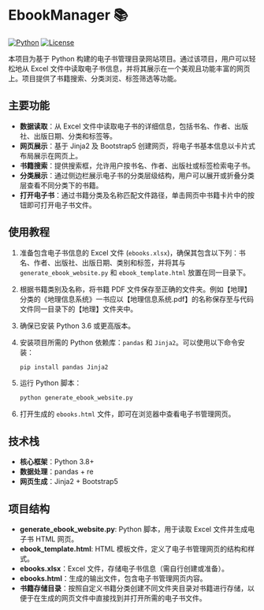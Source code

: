 # EbookManager 📚
[![Python](https://img.shields.io/badge/Python-3.8%2B-blue)](https://www.python.org/)
[![License](https://img.shields.io/badge/License-MIT-green)](LICENSE)

本项目为基于 Python 构建的电子书管理目录网站项目。通过该项目，用户可以轻松地从 Excel 文件中读取电子书信息，并将其展示在一个美观且功能丰富的网页上。项目提供了书籍搜索、分类浏览、标签筛选等功能。

## 主要功能

- **数据读取**：从 Excel 文件中读取电子书的详细信息，包括书名、作者、出版社、出版日期、分类和标签等。
- **网页展示**：基于 Jinja2 及 Bootstrap5 创建网页，将电子书基本信息以卡片式布局展示在网页上。
- **书籍搜索**：提供搜索框，允许用户按书名、作者、出版社或标签检索电子书。
- **分类展示**：通过侧边栏展示电子书的分类层级结构，用户可以展开或折叠分类层查看不同分类下的书籍。
- **打开电子书**：通过书籍分类及名称匹配文件路径，单击网页中书籍卡片中的按钮即可打开电子书文件。

## 使用教程

1. 准备包含电子书信息的 Excel 文件 (`ebooks.xlsx`)，确保其包含以下列：书名、作者、出版社、出版日期、类别和标签，并将其与 `generate_ebook_website.py` 和 `ebook_template.html` 放置在同一目录下。

2. 根据书籍类别及名称，将书籍 PDF 文件保存至正确的文件夹。例如【地理】分类的《地理信息系统》一书应以【地理信息系统.pdf】的名称保存至与代码文件同一目录下的【地理】文件夹中。

3. 确保已安装 Python 3.6 或更高版本。

4. 安装项目所需的 Python 依赖库：`pandas` 和 `Jinja2`。可以使用以下命令安装：
   ```bash
   pip install pandas Jinja2
   ```

5. 运行 Python 脚本：
   ```bash
   python generate_ebook_website.py
   ```

6. 打开生成的 `ebooks.html` 文件，即可在浏览器中查看电子书管理网页。

## 技术栈

- **核心框架**：Python 3.8+
- **数据处理**：pandas + re
- **网页生成**：Jinja2 + Bootstrap5

## 项目结构

- **generate_ebook_website.py**: Python 脚本，用于读取 Excel 文件并生成电子书 HTML 网页。
- **ebook_template.html**: HTML 模板文件，定义了电子书管理网页的结构和样式。
- **ebooks.xlsx**：Excel 文件，存储电子书信息（需自行创建或准备）。
- **ebooks.html**：生成的输出文件，包含电子书管理网页内容。
- **书籍存储目录**：按照自定义书籍分类创建不同文件夹目录对书籍进行存储，以便于在生成的网页文件中直接找到并打开所需的电子书文件。
